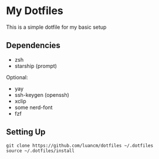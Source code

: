 # My Dotfiles

This is a simple dotfile for my basic setup

## Dependencies

- zsh
- starship (prompt)
  
Optional:
- yay
- ssh-keygen (openssh)
- xclip
- some nerd-font
- fzf

## Setting Up

```shell
git clone https://github.com/luancm/dotfiles ~/.dotfiles
source ~/.dotfiles/install
```